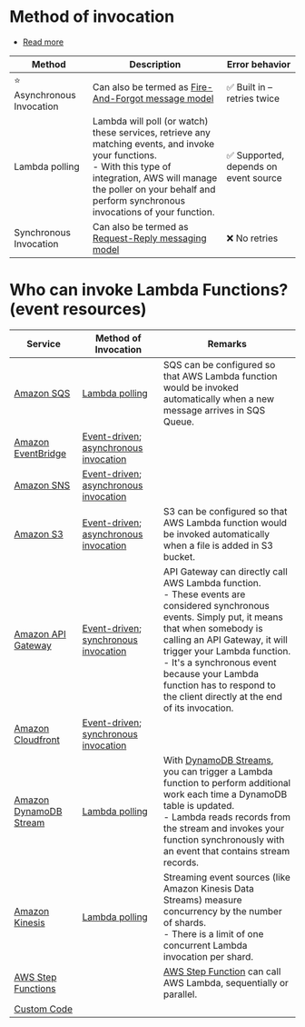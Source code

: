 # Method of invocation
- [Read more](https://docs.aws.amazon.com/lambda/latest/dg/lambda-services.html)

| Method                         | Description                                                                                                                                                                                                                               | Error behavior                                        |
|--------------------------------|-------------------------------------------------------------------------------------------------------------------------------------------------------------------------------------------------------------------------------------------|-------------------------------------------------------|
| :star: Asynchronous Invocation | Can also be termed as [Fire-And-Forgot message model](https://github.com/Anshul619/HLD-System-Designs/blob/main/2_MessageBrokersEDA/EventDrivenArchitecture/PubSubModel.md)                                                                                                                | :white_check_mark: Built in – retries twice           |
| Lambda polling                 | Lambda will poll (or watch) these services, retrieve any matching events, and invoke your functions.<br/>- With this type of integration, AWS will manage the poller on your behalf and perform synchronous invocations of your function. | :white_check_mark: Supported, depends on event source |
| Synchronous Invocation         | Can also be termed as [Request-Reply messaging model](https://github.com/Anshul619/HLD-System-Designs/blob/main/2_MessageBrokersEDA/EventDrivenArchitecture/PointToPointModel.md)                                                                                                          | :x: No retries                                        |

# Who can invoke Lambda Functions? (event resources)

| Service                                                                                                        | Method of Invocation                                                                                                             | Remarks                                                                                                                                                                                                                                                                                                                                            |
|----------------------------------------------------------------------------------------------------------------|----------------------------------------------------------------------------------------------------------------------------------|----------------------------------------------------------------------------------------------------------------------------------------------------------------------------------------------------------------------------------------------------------------------------------------------------------------------------------------------------|
| [Amazon SQS](../../4_MessageBrokers/AmazonSQS/Readme.md)                                                | [Lambda polling](#method-of-invocation)                                                                                          | SQS can be configured so that AWS Lambda function would be invoked automatically when a new message arrives in SQS Queue.                                                                                                                                                                                                                          |
| [Amazon EventBridge](../../4_MessageBrokers/AmazonEventBridge.md)                                       | [Event-driven](https://github.com/Anshul619/HLD-System-Designs/blob/main/2_MessageBrokersEDA/EventDrivenArchitecture/Readme.md); [asynchronous invocation](#method-of-invocation) |                                                                                                                                                                                                                                                                                                                                                    |
| [Amazon SNS](../../4_MessageBrokers/AmazonSNS.md)                                                       | [Event-driven](https://github.com/Anshul619/HLD-System-Designs/blob/main/2_MessageBrokersEDA/EventDrivenArchitecture/Readme.md); [asynchronous invocation](#method-of-invocation) |                                                                                                                                                                                                                                                                                                                                                    |
| [Amazon S3](../../6_FileStorages/3_S3ObjectStorage/Readme.md)                                               | [Event-driven](https://github.com/Anshul619/HLD-System-Designs/blob/main/2_MessageBrokersEDA/EventDrivenArchitecture/Readme.md); [asynchronous invocation](#method-of-invocation) | S3 can be configured so that AWS Lambda function would be invoked automatically when a file is added in S3 bucket.                                                                                                                                                                                                                                 |
| [Amazon API Gateway](../../16_NetworkingAndContentDelivery/2_ApplicationNetworking/AmazonAPIGateway/Readme.md) | [Event-driven](https://github.com/Anshul619/HLD-System-Designs/blob/main/2_MessageBrokersEDA/EventDrivenArchitecture/Readme.md); [synchronous invocation](#method-of-invocation)  | API Gateway can directly call AWS Lambda function.<br/>- These events are considered synchronous events. Simply put, it means that when somebody is calling an API Gateway, it will trigger your Lambda function. <br/>- It's a synchronous event because your Lambda function has to respond to the client directly at the end of its invocation. |
| [Amazon Cloudfront](../../16_NetworkingAndContentDelivery/1_EdgeNetworking/AmazonCloudFront.md)                | [Event-driven](https://github.com/Anshul619/HLD-System-Designs/blob/main/2_MessageBrokersEDA/EventDrivenArchitecture/Readme.md); [synchronous invocation](#method-of-invocation)  |                                                                                                                                                                                                                                                                                                                                                    |
| [Amazon DynamoDB Stream](../../1_Databases/AmazonDynamoDB/Streams.md)                                   | [Lambda polling](#method-of-invocation)                                                                                          | With [DynamoDB Streams](../../1_Databases/AmazonDynamoDB/Streams.md), you can trigger a Lambda function to perform additional work each time a DynamoDB table is updated. <br/>- Lambda reads records from the stream and invokes your function synchronously with an event that contains stream records.                                   |
| [Amazon Kinesis](../../4_MessageBrokers/AmazonKinesis/Readme.md)                                        | [Lambda polling](#method-of-invocation)                                                                                          | Streaming event sources (like Amazon Kinesis Data Streams) measure concurrency by the number of shards. <br/>- There is a limit of one concurrent Lambda invocation per shard.                                                                                                                                                                     |
| [AWS Step Functions](../AWSStepFunctions/Readme.md)                                                            |                                                                                                                                  | [AWS Step Function](../AWSStepFunctions/Readme.md) can call AWS Lambda, sequentially or parallel.                                                                                                                                                                                                                                                  |
| [Custom Code](https://docs.aws.amazon.com/lambda/latest/dg/lambda-invocation.html)                             |                                                                                                                                  |                                                                                                                                                                                                                                                                                                                                                    |

